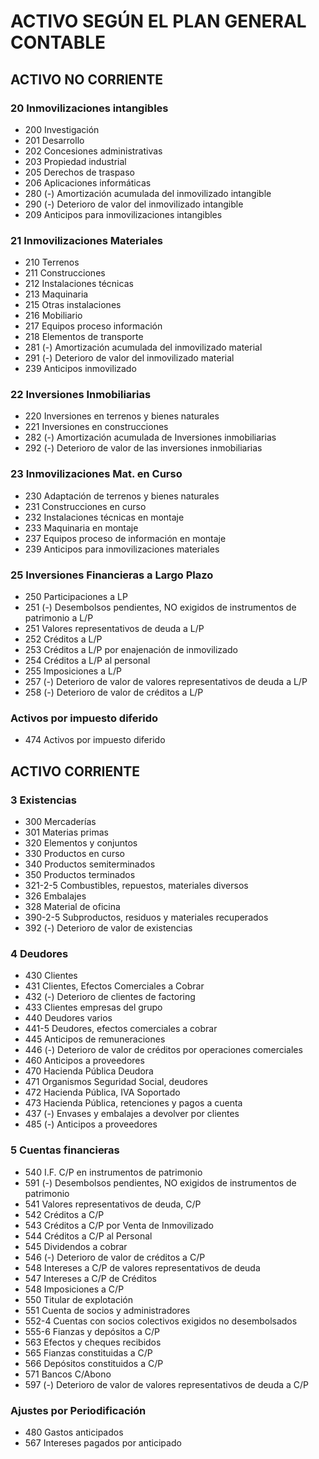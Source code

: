 # ACTIVO SEGÚN EL PLAN GENERAL CONTABLE

## ACTIVO NO CORRIENTE

### 20 Inmovilizaciones intangibles
- 200 Investigación
- 201 Desarrollo
- 202 Concesiones administrativas
- 203 Propiedad industrial
- 205 Derechos de traspaso
- 206 Aplicaciones informáticas
- 280 (-) Amortización acumulada del inmovilizado intangible
- 290 (-) Deterioro de valor del inmovilizado intangible
- 209 Anticipos para inmovilizaciones intangibles

### 21 Inmovilizaciones Materiales
- 210 Terrenos
- 211 Construcciones
- 212 Instalaciones técnicas
- 213 Maquinaria
- 215 Otras instalaciones
- 216 Mobiliario
- 217 Equipos proceso información
- 218 Elementos de transporte
- 281 (-) Amortización acumulada del inmovilizado material
- 291 (-) Deterioro de valor del inmovilizado material
- 239 Anticipos inmovilizado

### 22 Inversiones Inmobiliarias
- 220 Inversiones en terrenos y bienes naturales
- 221 Inversiones en construcciones
- 282 (-) Amortización acumulada de Inversiones inmobiliarias
- 292 (-) Deterioro de valor de las inversiones inmobiliarias

### 23 Inmovilizaciones Mat. en Curso
- 230 Adaptación de terrenos y bienes naturales
- 231 Construcciones en curso
- 232 Instalaciones técnicas en montaje
- 233 Maquinaria en montaje
- 237 Equipos proceso de información en montaje
- 239 Anticipos para inmovilizaciones materiales

### 25 Inversiones Financieras a Largo Plazo
- 250 Participaciones a LP
- 251 (-) Desembolsos pendientes, NO exigidos de instrumentos de patrimonio a L/P
- 251 Valores representativos de deuda a L/P
- 252 Créditos a L/P
- 253 Créditos a L/P por enajenación de inmovilizado
- 254 Créditos a L/P al personal
- 255 Imposiciones a L/P
- 257 (-) Deterioro de valor de valores representativos de deuda a L/P
- 258 (-) Deterioro de valor de créditos a L/P

### Activos por impuesto diferido
- 474 Activos por impuesto diferido

## ACTIVO CORRIENTE

### 3 Existencias
- 300 Mercaderías
- 301 Materias primas
- 320 Elementos y conjuntos
- 330 Productos en curso
- 340 Productos semiterminados
- 350 Productos terminados
- 321-2-5 Combustibles, repuestos, materiales diversos
- 326 Embalajes
- 328 Material de oficina
- 390-2-5 Subproductos, residuos y materiales recuperados
- 392 (-) Deterioro de valor de existencias

### 4 Deudores
- 430 Clientes
- 431 Clientes, Efectos Comerciales a Cobrar
- 432 (-) Deterioro de clientes de factoring
- 433 Clientes empresas del grupo
- 440 Deudores varios
- 441-5 Deudores, efectos comerciales a cobrar
- 445 Anticipos de remuneraciones
- 446 (-) Deterioro de valor de créditos por operaciones comerciales
- 460 Anticipos a proveedores
- 470 Hacienda Pública Deudora
- 471 Organismos Seguridad Social, deudores
- 472 Hacienda Pública, IVA Soportado
- 473 Hacienda Pública, retenciones y pagos a cuenta
- 437 (-) Envases y embalajes a devolver por clientes
- 485 (-) Anticipos a proveedores

### 5 Cuentas financieras
- 540 I.F. C/P en instrumentos de patrimonio
- 591 (-) Desembolsos pendientes, NO exigidos de instrumentos de patrimonio
- 541 Valores representativos de deuda, C/P
- 542 Créditos a C/P
- 543 Créditos a C/P por Venta de Inmovilizado
- 544 Créditos a C/P al Personal
- 545 Dividendos a cobrar
- 546 (-) Deterioro de valor de créditos a C/P
- 548 Intereses a C/P de valores representativos de deuda
- 547 Intereses a C/P de Créditos
- 548 Imposiciones a C/P
- 550 Titular de explotación
- 551 Cuenta de socios y administradores
- 552-4 Cuentas con socios colectivos exigidos no desembolsados
- 555-6 Fianzas y depósitos a C/P
- 563 Efectos y cheques recibidos
- 565 Fianzas constituidas a C/P
- 566 Depósitos constituidos a C/P
- 571 Bancos C/Abono
- 597 (-) Deterioro de valor de valores representativos de deuda a C/P

### Ajustes por Periodificación
- 480 Gastos anticipados
- 567 Intereses pagados por anticipado
